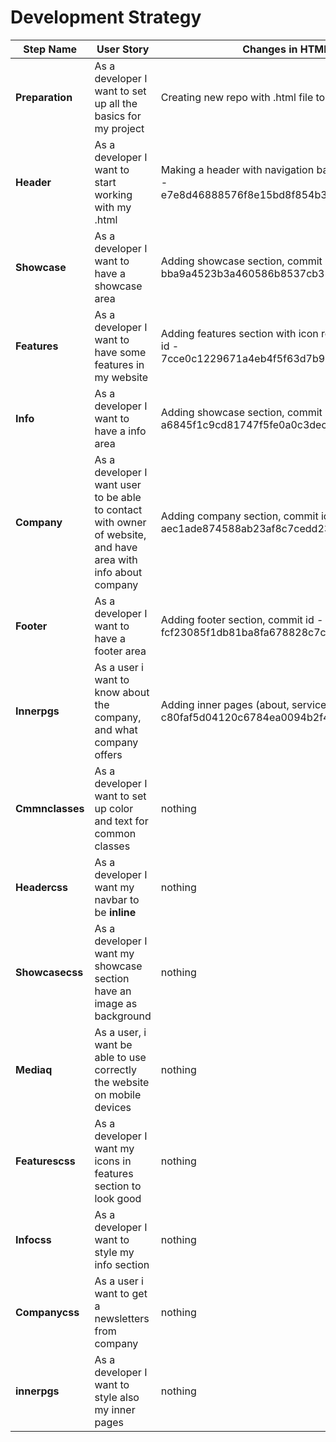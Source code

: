 # Development Strategy


| Step Name | User Story | Changes in HTML | Changes in CSS |
| --- | --- | --- | --- |
| __Preparation__ | As a developer I want to set up all the basics for my project | Creating new repo with .html file to work in| Creating new repo with .css file to work in |
| __Header__ | As a developer I want to start working with my .html | Making a header with navigation bar in it, commit id - e7e8d46888576f8e15bd8f854b358a79808decf5. | nothing |
| __Showcase__ | As a developer I want to have a showcase area | Adding showcase section, commit id - bba9a4523b3a460586b8537cb31d0786a5bf1553  | nothing  |
| __Features__ | As a developer I want to have some features in my website | Adding features section with icon rows in it, commit id - 7cce0c1229671a4eb4f5f63d7b9d5aa05b7e6463 | Adding font-awesome.css  |
| __Info__ | As a developer I want to have a info area  | Adding showcase section, commit id - a6845f1c9cd81747f5fe0a0c3dec5c6a478ac4e4  | width value for **img**, and **margin** for class .container  |
| __Company__ | As a developer I want user to be able to contact with owner of website, and have area with info about company | Adding company section, commit id - aec1ade874588ab23af8c7cedd239f44a04c6879  | nothing  |
| __Footer__ | As a developer I want to have a footer area  | Adding footer section, commit id - fcf23085f1db81ba8fa678828c7cac6869a46445  | nothing |
| __Innerpgs__ | As a user i want to know about the company, and what company offers  | Adding inner pages (about, service), commit id - c80faf5d04120c6784ea0094b2f40255b1ea0ee7  | nothing |
| __Cmmnclasses__ | As a developer I want to set up color and text for common classes  | nothing  | Adding primary text and background color, commit id - 11a77c4bc486bb6064a334462cb687441129f100 |
| __Headercss__ | As a developer I want my navbar to be **inline**  | nothing  | Adding padding, border and display value commit id - cc5aee07153f784fde706bd3071bc55eaae9bfce |
| __Showcasecss__ | As a developer I want my showcase section have an image as background  | nothing  | Adding image as a backgroung, styling content of current section  commit id - 6fda9a964dda134e1a017afd712104043d17bd73 |
| __Mediaq__ | As a user, i want be able to use correctly the website on mobile devices | nothing  | Adding media queries so it looks good on mobile devices commit id - e21f8c1fa19c680a005713e8e8247bd0e7b1898e |
| __Featurescss__ | As a developer I want my icons in features section to look good  | nothing  | Adding font-size and color to features commit id - f4e8505af4a0ed0bd185960cd82e87a401f62a5f |
| __Infocss__ | As a developer I want to style my info section  | nothing  | Adding font-size, color, padding amd margins to info commit id - 1031109690eed141a72091f955ec759916ecb646 |
| __Companycss__ | As a user i want to get a newsletters from company   | nothing  | Adding input to company section commit id - b40284ae22c7b0c4d90f2705ec5672e7a369f191 |
| __innerpgs__ | As a developer I want to style also my inner pages   | nothing  | Styling **contact** and **services** pages  commit id - 1d3deab7301797eba61375df28dc5db7fd2147db |
